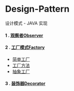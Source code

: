 # Design-Pattern
设计模式 - JAVA 实现


#### 1 . [观察者Observer](https://github.com/wstars1994/Design-Pattern/tree/master/src/dp/observer/ "观察者")
#### 2 . [工厂模式Factory](https://github.com/wstars1994/Design-Pattern/tree/master/src/dp/factory/ "工厂模式")
 * [简单工厂](https://github.com/wstars1994/Design-Pattern/tree/master/src/dp/factory/simple "简单工厂")
 * [工厂方法](https://github.com/wstars1994/Design-Pattern/tree/master/src/dp/factory/method "工厂方法")
 * [抽象工厂](https://github.com/wstars1994/Design-Pattern/tree/master/src/dp/factory/ab4tract "抽象工厂")
 
#### 3 . [装饰器Decorator](https://github.com/wstars1994/Design-Pattern/tree/master/src/dp/decorator/ "观察者")

